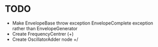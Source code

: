 # TODO

* Make EnvelopeBase throw exception EnvelopeComplete exception rather than EnvelopeGenerator
* Create FrequencyCentrer (+)
* Create OscillatorAdder node \+/